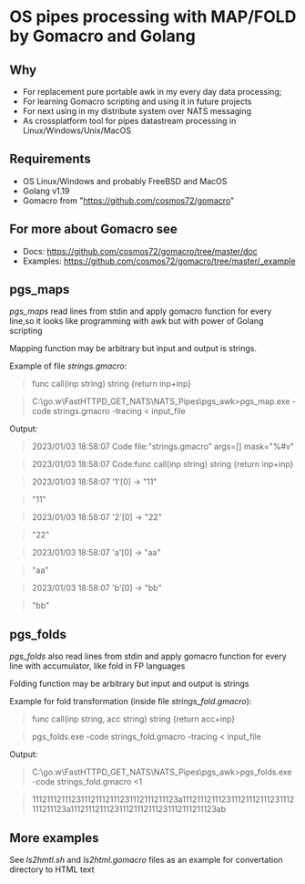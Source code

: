 # OS pipes processing with MAP/FOLD by Gomacro and Golang
## Why
- For replacement pure portable awk in my every day data processing;
- For learning Gomacro scripting and using it in future projects
- For next using in my distribute system over NATS messaging
- As crossplatform tool for pipes datastream processing in Linux/Windows/Unix/MacOS

## Requirements
- OS Linux/Windows and probably FreeBSD and MacOS
- Golang v1.19
- Gomacro from "https://github.com/cosmos72/gomacro"

## For more about Gomacro see 
- Docs: https://github.com/cosmos72/gomacro/tree/master/doc
- Examples: https://github.com/cosmos72/gomacro/tree/master/_example

## pgs_maps 

*pgs_maps* read lines from stdin and apply gomacro function for every line,so it looks like programming with awk but with power of Golang scripting

Mapping function may be arbitrary but input and output is strings.  

Example of file *strings.gmacro*: 
> func call(inp string) string {return inp+inp}

> C:\go.w\FastHTTPD_GET_NATS\NATS_Pipes\pgs_awk>pgs_map.exe -code strings.gmacro -tracing  < input_file

 Output:

> 2023/01/03 18:58:07 Code file:"strings.gmacro" args=[] mask="%#v" 

> 2023/01/03 18:58:07 Code:func call(inp string) string {return inp+inp}

> 2023/01/03 18:58:07 '1'[0] -> "11"

> "11"

> 2023/01/03 18:58:07 '2'[0] -> "22"

> "22"

> 2023/01/03 18:58:07 'a'[0] -> "aa"

> "aa"

> 2023/01/03 18:58:07 'b'[0] -> "bb"

> "bb" 

## pgs_folds

*pgs_folds* also read lines from stdin and apply gomacro function for every line with accumulator, like fold in FP languages

Folding function may be arbitrary but input and output is strings

Example for fold transformation (inside file *strings_fold.gmacro*):
> func call(inp string, acc string) string {return acc+inp}

> pgs_folds.exe -code strings_fold.gmacro -tracing < input_file
 
 Output:
>  C:\go.w\FastHTTPD_GET_NATS\NATS_Pipes\pgs_awk>pgs_folds.exe -code strings_fold.gmacro  <1 

>  111211121112311121112111231112111211123a111211121112311121112111231112111211123a111211121112311121112111231112111211123ab

## More examples

See *ls2hmtl.sh* and *ls2html.gomacro* files as an example for convertation directory to HTML text
